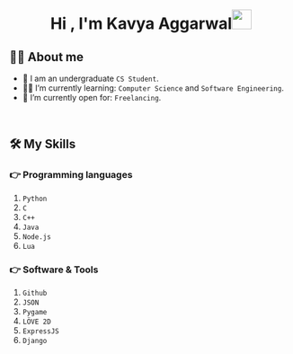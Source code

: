 <h1 align="center">Hi , I'm Kavya Aggarwal<img src="https://media.giphy.com/media/hvRJCLFzcasrR4ia7z/giphy.gif" width="35"></h1>

## :sassy_man:  About me
- :school: I am an undergraduate `CS Student`.
- :student: I’m currently learning: `Computer Science` and `Software Engineering`.
- :thinking: I’m currently open for: `Freelancing`.

<br>

## 🛠️ My Skills

### 👉 Programming languages
1. `Python`
2. `C`
3. `C++`
4. `Java`
5. `Node.js`
6. `Lua`


### 👉 Software & Tools
1. `Github`
2. `JSON`
3. `Pygame`
4. `LÖVE 2D`
5. `ExpressJS`
6. `Django`
